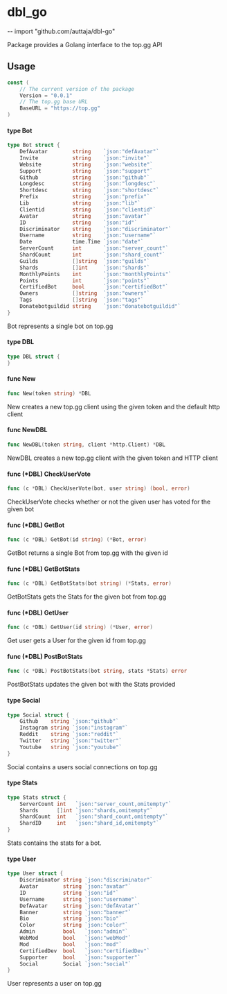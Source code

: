 # dbl_go
--
    import "github.com/auttaja/dbl-go"

Package provides a Golang interface to the top.gg API

## Usage

```go
const (
	// The current version of the package
	Version = "0.0.1"
	// The top.gg base URL
	BaseURL = "https://top.gg"
)
```

#### type Bot

```go
type Bot struct {
	DefAvatar        string    `json:"defAvatar"`
	Invite           string    `json:"invite"`
	Website          string    `json:"website"`
	Support          string    `json:"support"`
	Github           string    `json:"github"`
	Longdesc         string    `json:"longdesc"`
	Shortdesc        string    `json:"shortdesc"`
	Prefix           string    `json:"prefix"`
	Lib              string    `json:"lib"`
	Clientid         string    `json:"clientid"`
	Avatar           string    `json:"avatar"`
	ID               string    `json:"id"`
	Discriminator    string    `json:"discriminator"`
	Username         string    `json:"username"`
	Date             time.Time `json:"date"`
	ServerCount      int       `json:"server_count"`
	ShardCount       int       `json:"shard_count"`
	Guilds           []string  `json:"guilds"`
	Shards           []int     `json:"shards"`
	MonthlyPoints    int       `json:"monthlyPoints"`
	Points           int       `json:"points"`
	CertifiedBot     bool      `json:"certifiedBot"`
	Owners           []string  `json:"owners"`
	Tags             []string  `json:"tags"`
	Donatebotguildid string    `json:"donatebotguildid"`
}
```

Bot represents a single bot on top.gg

#### type DBL

```go
type DBL struct {
}
```


#### func  New

```go
func New(token string) *DBL
```
New creates a new top.gg client using the given token and the default http
client

#### func  NewDBL

```go
func NewDBL(token string, client *http.Client) *DBL
```
NewDBL creates a new top.gg client with the given token and HTTP client

#### func (*DBL) CheckUserVote

```go
func (c *DBL) CheckUserVote(bot, user string) (bool, error)
```
CheckUserVote checks whether or not the given user has voted for the given bot

#### func (*DBL) GetBot

```go
func (c *DBL) GetBot(id string) (*Bot, error)
```
GetBot returns a single Bot from top.gg with the given id

#### func (*DBL) GetBotStats

```go
func (c *DBL) GetBotStats(bot string) (*Stats, error)
```
GetBotStats gets the Stats for the given bot from top.gg

#### func (*DBL) GetUser

```go
func (c *DBL) GetUser(id string) (*User, error)
```
Get user gets a User for the given id from top.gg

#### func (*DBL) PostBotStats

```go
func (c *DBL) PostBotStats(bot string, stats *Stats) error
```
PostBotStats updates the given bot with the Stats provided

#### type Social

```go
type Social struct {
	Github    string `json:"github"`
	Instagram string `json:"instagram"`
	Reddit    string `json:"reddit"`
	Twitter   string `json:"twitter"`
	Youtube   string `json:"youtube"`
}
```

Social contains a users social connections on top.gg

#### type Stats

```go
type Stats struct {
	ServerCount int   `json:"server_count,omitempty"`
	Shards      []int `json:"shards,omitempty"`
	ShardCount  int   `json:"shard_count,omitempty"`
	ShardID     int   `json:"shard_id,omitempty"`
}
```

Stats contains the stats for a bot.

#### type User

```go
type User struct {
	Discriminator string `json:"discriminator"`
	Avatar        string `json:"avatar"`
	ID            string `json:"id"`
	Username      string `json:"username"`
	DefAvatar     string `json:"defAvatar"`
	Banner        string `json:"banner"`
	Bio           string `json:"bio"`
	Color         string `json:"color"`
	Admin         bool   `json:"admin"`
	WebMod        bool   `json:"webMod"`
	Mod           bool   `json:"mod"`
	CertifiedDev  bool   `json:"certifiedDev"`
	Supporter     bool   `json:"supporter"`
	Social        Social `json:"social"`
}
```

User represents a user on top.gg
